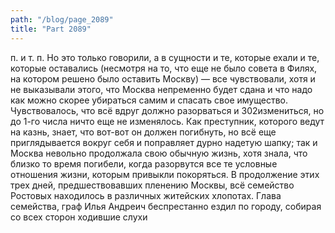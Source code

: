 ```yaml
---
path: "/blog/page_2089"
title: "Part 2089"
---
```


 п. и т. п. Но это только говорили, а в сущности и те, которые ехали и те, которые оставались (несмотря на то, что еще не было совета в Филях, на котором решено было оставить Москву) — все чувствовали, хотя и не выказывали этого, что Москва непременно будет сдана и что надо как можно скорее убираться самим и спасать свое имущество. Чувствовалось, что всё вдруг должно разорваться и 302измениться, но до 1-го числа ничто еще не изменялось. Как преступник, которого ведут на казнь, знает, что вот-вот он должен погибнуть, но всё еще приглядывается вокруг себя и поправляет дурно надетую шапку; так и Москва невольно продолжала свою обычную жизнь, хотя знала, что близко то время погибели, когда разорвутся все те условные отношения жизни, которым привыкли покоряться.
В продолжение этих трех дней, предшествовавших пленению Москвы, всё семейство Ростовых находилось в различных житейских хлопотах. Глава семейства, граф Илья Андреич беспрестанно ездил по городу, собирая со всех сторон ходившие слухи
